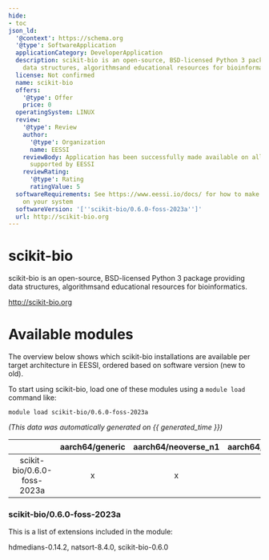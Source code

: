 ```yaml
---
hide:
- toc
json_ld:
  '@context': https://schema.org
  '@type': SoftwareApplication
  applicationCategory: DeveloperApplication
  description: scikit-bio is an open-source, BSD-licensed Python 3 package providing
    data structures, algorithmsand educational resources for bioinformatics.
  license: Not confirmed
  name: scikit-bio
  offers:
    '@type': Offer
    price: 0
  operatingSystem: LINUX
  review:
    '@type': Review
    author:
      '@type': Organization
      name: EESSI
    reviewBody: Application has been successfully made available on all architectures
      supported by EESSI
    reviewRating:
      '@type': Rating
      ratingValue: 5
  softwareRequirements: See https://www.eessi.io/docs/ for how to make EESSI available
    on your system
  softwareVersion: '[''scikit-bio/0.6.0-foss-2023a'']'
  url: http://scikit-bio.org
---
```


scikit-bio
==========


scikit-bio is an open-source, BSD-licensed Python 3 package providing data structures, algorithmsand educational resources for bioinformatics.

http://scikit-bio.org
# Available modules


The overview below shows which scikit-bio installations are available per target architecture in EESSI, ordered based on software version (new to old).

To start using scikit-bio, load one of these modules using a `module load` command like:

```shell
module load scikit-bio/0.6.0-foss-2023a
```

*(This data was automatically generated on {{ generated_time }})*

| |aarch64/generic|aarch64/neoverse_n1|aarch64/neoverse_v1|aarch64/nvidia/grace|x86_64/generic|x86_64/amd/zen2|x86_64/amd/zen3|x86_64/amd/zen4|x86_64/intel/cascadelake|x86_64/intel/haswell|x86_64/intel/icelake|x86_64/intel/sapphirerapids|x86_64/intel/skylake_avx512|
| :---: | :---: | :---: | :---: | :---: | :---: | :---: | :---: | :---: | :---: | :---: | :---: | :---: | :---: |
|scikit-bio/0.6.0-foss-2023a|x|x|x|x|x|x|x|x|x|x|x|x|x|


### scikit-bio/0.6.0-foss-2023a

This is a list of extensions included in the module:

hdmedians-0.14.2, natsort-8.4.0, scikit-bio-0.6.0
